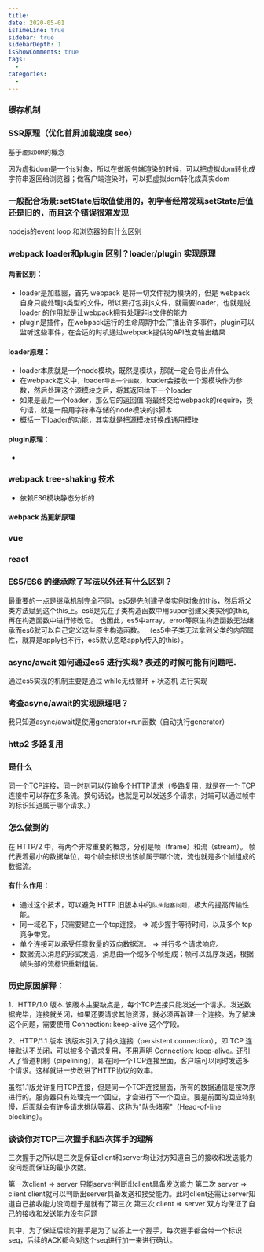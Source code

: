 ```yaml
---
title: 
date: 2020-05-01
isTimeLine: true
sidebar: true
sidebarDepth: 1
isShowComments: true
tags:
  - 
categories:
  - 
---
```


### 缓存机制

### SSR原理（优化首屏加载速度 seo）
基于`虚拟DOM`的概念

因为虚拟dom是一个js对象，所以在做服务端渲染的时候，可以把虚拟dom转化成字符串返回给浏览器；做客户端渲染时，可以把虚拟dom转化成真实dom 

### 一般配合场景:setState后取值使用的，初学者经常发现setState后值还是旧的，而且这个错误很难发现


nodejs的event loop 和浏览器的有什么区别

### webpack loader和plugin 区别？loader/plugin 实现原理

#### 两者区别：
+ loader是加载器，首先 webpack 是将一切文件视为模块的，但是 webpack自身只能处理js类型的文件，所以要打包非js文件，就需要loader，也就是说 loader 的作用就是让webpack拥有处理非js文件的能力
+ plugin是插件，在webpack运行的生命周期中会广播出许多事件，plugin可以监听这些事件，在合适的时机通过webpack提供的API改变输出结果

#### loader原理：
+ loader本质就是一个node模块，既然是模块，那就一定会导出点什么
+ 在webpack定义中，loader`导出一个函数`，loader会接收一个源模块作为参数，然后处理这个源模块之后，将其返回给下一个loader
+ 如果是最后一个loader，那么它的返回值 将最终交给webpack的require，换句话，就是一段用字符串存储的node模块的js脚本
+ 概括一下loader的功能，其实就是把源模块转换成通用模块

#### plugin原理：
+ 

### webpack tree-shaking 技术
+ 依赖ES6模块静态分析的

#### webpack 热更新原理

### vue

### react

### ES5/ES6 的继承除了写法以外还有什么区别？
最重要的一点是继承机制完全不同，es5是先创建子类实例对象的this，然后将父类方法赋到这个this上。es6是先在子类构造函数中用super创建父类实例的this,再在构造函数中进行修改它。
也因此，es5中array，error等原生构造函数无法继承而es6就可以自己定义这些原生构造函数。
（es5中子类无法拿到父类的内部属性，就算是apply也不行，es5默认忽略apply传入的this）。

### async/await 如何通过es5 进行实现? 表述的时候可能有问题吧.
通过es5实现的机制主要是通过 while无线循环 + 状态机 进行实现

### 考查async/await的实现原理吧？
我只知道async/await是使用generator+run函数（自动执行generator）



### http2 多路复用
### 是什么
同一个TCP连接，同一时刻可以传输多个HTTP请求（多路复用，就是在一个 TCP 连接中可以存在多条流。换句话说，也就是可以发送多个请求，对端可以通过帧中的标识知道属于哪个请求。）

### 怎么做到的
在 HTTP/2 中，有两个非常重要的概念，分别是帧（frame）和流（stream）。
帧代表着最小的数据单位，每个帧会标识出该帧属于哪个流，流也就是多个帧组成的数据流。

#### 有什么作用：
+ 通过这个技术，可以避免 HTTP 旧版本中的`队头阻塞问题`，极大的提高传输性能。
+ 同一域名下，只需要建立一个tcp连接。 => 减少握手等待时间，以及多个 tcp 竞争带宽。
+ 单个连接可以承受任意数量的双向数据流。 => 并行多个请求响应。
+ 数据流以消息的形式发送，消息由一个或多个帧组成；帧可以乱序发送，根据帧头部的流标识重新组装。

### 历史原因解释：
1、HTTP/1.0 版本
该版本主要缺点是，每个TCP连接只能发送一个请求。发送数据完毕，连接就关闭，如果还要请求其他资源，就必须再新建一个连接。为了解决这个问题，需要使用 Connection: keep-alive 这个字段。

2、HTTP/1.1 版本
该版本引入了持久连接（persistent connection），即 TCP 连接默认不关闭，可以被多个请求复用，不用声明 Connection: keep-alive。还引入了管道机制（pipelining），即在同一个TCP连接里面，客户端可以同时发送多个请求。这样就进一步改进了HTTP协议的效率。

虽然1.1版允许复用TCP连接，但是同一个TCP连接里面，所有的数据通信是按次序进行的。服务器只有处理完一个回应，才会进行下一个回应。要是前面的回应特别慢，后面就会有许多请求排队等着。这称为"队头堵塞"（Head-of-line blocking）。

### 谈谈你对TCP三次握手和四次挥手的理解
三次握手之所以是三次是保证client和server均让对方知道自己的接收和发送能力没问题而保证的最小次数。

第一次client => server 只能server判断出client具备发送能力
第二次 server => client client就可以判断出server具备发送和接受能力。此时client还需让server知道自己接收能力没问题于是就有了第三次
第三次 client => server 双方均保证了自己的接收和发送能力没有问题

其中，为了保证后续的握手是为了应答上一个握手，每次握手都会带一个标识 seq，后续的ACK都会对这个seq进行加一来进行确认。

